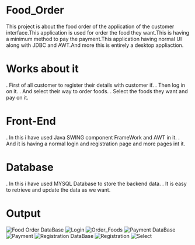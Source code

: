# Food_Order
This project is about the food order of the application of the customer interface.This application is used for order the food they want.This is having a minimum method to pay the payment.This application having normal UI along with JDBC and AWT.And more this is entirely a desktop appliaction.

# Works about it
  . First of all customer to register their details with customer if.
  . Then log in on it.
  . And select their way to order foods.
  . Select the foods they want and pay on it.
  
# Front-End
  . In this i have used Java SWING component FrameWork and AWT in it.
  . And it is having a normal login and registration page and more pages int it.
  
# Database
  . In this i have used MYSQL Database to store the backend data.
  . It is easy to retrieve and update the data as we want.
  
# Output 
![Food Order DataBase](https://github.com/SAjay02/miniproject/assets/135501497/3d76c10c-54f7-48a3-bf7a-7f7ebb9cd884)
![Login](https://github.com/SAjay02/miniproject/assets/135501497/f51f4abc-1010-4e75-989e-9418a74a75c0)
![Order_Foods](https://github.com/SAjay02/miniproject/assets/135501497/1449813e-65ec-4d33-bce0-7a6de8a37e42)
![Payment DataBase](https://github.com/SAjay02/miniproject/assets/135501497/a1e54dd5-d279-400a-93a8-b87d9a6b2f20)
![Payment](https://github.com/SAjay02/miniproject/assets/135501497/c5341240-d077-4806-9b38-171f43a43e2f)
![Registration DataBase](https://github.com/SAjay02/miniproject/assets/135501497/7057fd30-90d4-4a06-8119-a00a34bae9a5)
![Registration](https://github.com/SAjay02/miniproject/assets/135501497/0d1153e3-eab1-4ec9-8e3e-8a96b0fe684e)
![Select](https://github.com/SAjay02/miniproject/assets/135501497/19a753ff-a78b-4c36-9d38-10d19c0030b9)
